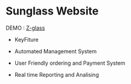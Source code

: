 # Sunglass Website
  DEMO :  [Z-glass](https://z-glass.web.app/)

* KeyFiture
 
* Automated Management System

* User Friendly ordering and Payment System
  
* Real time Reporting and Analising


